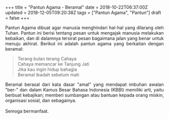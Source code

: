 +++
title = "Pantun Agama - Beramal"
date = 2018-10-22T06:37:00Z
updated = 2018-12-05T09:20:38Z
tags = ["Pantun Agama", "Pantun"]
draft = false
+++

<div dir="ltr" style="text-align: left;" trbidi="on"><div style="text-align: justify;">Pantun Agama dibuat agar manusia menghindari hal-hal yang dilarang oleh Tuhan. Pantun ini berisi tentang pesan untuk mengajak manusia melakukan kebaikan, dan di dalamnya tersirat pesan bagaimana jalan yang benar untuk menuju akhirat. Berikut ini adalah pantun agama yang berkaitan dengan beramal:</div><blockquote class="tr_bq">Terang bulan terang Cahaya<br />Cahaya memancar ke Tanjung Jati<br />Jika kau ingin hidup bahagia<br />Beramal ibadah sebelum mati</blockquote><div style="text-align: justify;">Beramal berasal dari kata dasar "amal" yang mendapat imbuhan awalan "ber-" dan dalam Kamus Besar Bahasa Indonesia (KBBI) memiliki arti, yaitu berbuat kebajikan; memberi sumbangan atau bantuan kepada orang miskin, organisasi sosial, dan sebagainya.</div><div style="text-align: justify;"><br /></div><div style="text-align: justify;">Semoga bermanfaat.</div></div>
